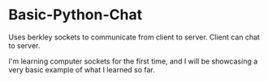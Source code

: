 # Basic-Python-Chat
Uses berkley sockets to communicate from client to server. Client can chat to server.

I'm learning computer sockets for the first time, and I will be showcasing a very basic example of what I learned so far.
